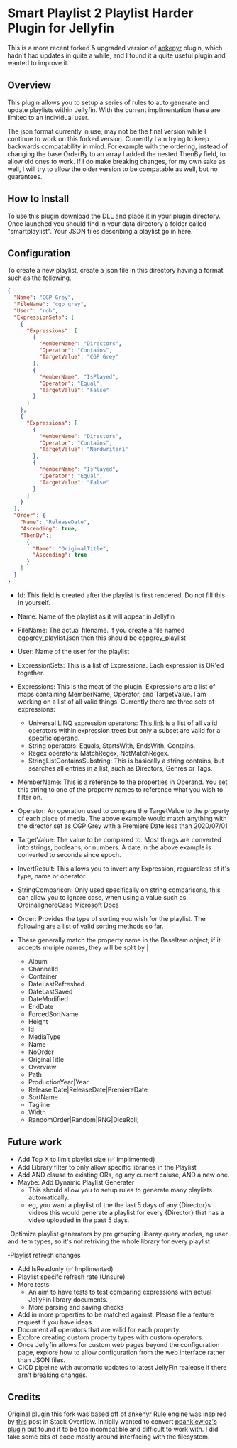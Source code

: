 # Smart Playlist 2 Playlist Harder Plugin for Jellyfin

This is a more recent forked & upgraded version of [ankenyr](https://github.com/ankenyr/jellyfin-smartplaylist-plugin) plugin, which hadn't had updates in quite a while, and I found it a quite useful plugin and wanted to improve it.


## Overview

This plugin allows you to setup a series of rules to auto generate and update playlists within Jellyfin.
With the current implimentation these are limited to an individual user.

The json format currently in use, may not be the final version while I continue to work on this forked version.
Currently I am trying to keep backwards compatability in mind. For example with the ordering, instead of changing the base OrderBy to an array I added the nested ThenBy field, to allow old ones to work.
If I do make breaking changes, for my own sake as well, I will try to allow the older version to be compatable as well, but no guarantees. 

## How to Install

To use this plugin download the DLL and place it in your plugin directory. Once launched you should find in your data directory a folder called "smartplaylist". Your JSON files describing a playlist go in here.

## Configuration

To create a new playlist, create a json file in this directory having a format such as the following.

```json
{
  "Name": "CGP Grey",
  "FileName": "cgp_grey",
  "User": "rob",
  "ExpressionSets": [
    {
      "Expressions": [
        {
          "MemberName": "Directors",
          "Operator": "Contains",
          "TargetValue": "CGP Grey"
        },
        {
          "MemberName": "IsPlayed",
          "Operator": "Equal",
          "TargetValue": "False"
        }
      ]
    },
    {
      "Expressions": [
        {
          "MemberName": "Directors",
          "Operator": "Contains",
          "TargetValue": "Nerdwriter1"
        },
        {
          "MemberName": "IsPlayed",
          "Operator": "Equal",
          "TargetValue": "False"
        }
      ]
    }
  ],
  "Order": {
    "Name": "ReleaseDate",
    "Ascending": true,
    "ThenBy":[
      {
        "Name": "OriginalTitle",
        "Ascending": true
      }
    ]
  }
}
```

- Id: This field is created after the playlist is first rendered. Do not fill this in yourself.
- Name: Name of the playlist as it will appear in Jellyfin
- FileName: The actual filename. If you create a file named cgpgrey_playlist.json then this should be cgpgrey_playlist
- User: Name of the user for the playlist
- ExpressionSets: This is a list of Expressions. Each expression is OR'ed together.
- Expressions: This is the meat of the plugin. Expressions are a list of maps containing MemberName, Operator, and TargetValue. I am working on a list of all valid things. Currently there are three sets of expressions:

  - Universal LINQ expression operators: [This link](https://docs.microsoft.com/en-us/dotnet/api/system.linq.expressions.expressiontype?redirectedfrom=MSDN&view=net-6.0) is a list of all valid operators within expression trees but only a subset are valid for a specific operand.
  - String operators: Equals, StartsWith, EndsWith, Contains.
  - Regex operators: MatchRegex, NotMatchRegex.
  - StringListContainsSubstring: This is basically a string contains, but searches all entries in a list, such as Directors, Genres or Tags.

- MemberName: This is a reference to the properties in [Operand](https://github.com/ankenyr/jellyfin-smartplaylist-plugin/blob/master/Jellyfin.Plugin.SmartPlaylist/QueryEngine/Operand.cs "Operand"). You set this string to one of the property names to reference what you wish to filter on.
- Operator: An operation used to compare the TargetValue to the property of each piece of media. The above example would match anything with the director set as CGP Grey with a Premiere Date less than 2020/07/01
- TargetValue: The value to be compared to. Most things are converted into strings, booleans, or numbers. A date in the above example is converted to seconds since epoch.
- InvertResult: This allows you to invert any Expression, reguardless of it's type, name or operator.
- StringComparison: Only used specifically on string comparisons, this can allow you to ignore case, when using a value such as OrdinalIgnoreCase [Microsoft Docs](https://learn.microsoft.com/en-us/dotnet/api/system.stringcomparer.ordinalignorecase?view=net-6.0)


- Order: Provides the type of sorting you wish for the playlist. The following are a list of valid sorting methods so far.
- These generally match the property name in the BaseItem object, if it accepts muliple names, they will  be split by |
  - Album
  - ChannelId
  - Container
  - DateLastRefreshed
  - DateLastSaved
  - DateModified
  - EndDate
  - ForcedSortName
  - Height
  - Id
  - MediaType
  - Name
  - NoOrder
  - OriginalTitle
  - Overview
  - Path
  - ProductionYear|Year
  - Release Date|ReleaseDate|PremiereDate
  - SortName
  - Tagline
  - Width
  - RandomOrder|Random|RNG|DiceRoll;

## Future work
- Add Top X to limit playlist size (✅ Implimented)
- Add Library filter to only allow specific libraries in the Playlist
- Add AND clause to existing ORs, eg any current caluse, AND a new one.
- Maybe: Add Dynamic Playlist Generater
  - This should allow you to setup rules to generate many playlists automatically.
  - eg, you want a playlist of the the last 5 days of any {Director}s videos
    this would generate a playlist for every {Director} that has a video uploaded in the past 5 days.

-Optimize playlist generators by pre grouping libaray query modes, eg user and item types, so it's not retriving the whole library for every playlist.

-Playlist refresh changes
  - Add IsReadonly (✅ Implimented)
  - Playlist specifc refresh rate (Unsure)
- More tests
  - An aim to have tests to test comparing expressions with actual JellyFin library documents.
  - More parsing and saving checks
- Add in more properties to be matched against. Please file a feature request if you have ideas.
- Document all operators that are valid for each property.
- Explore creating custom property types with custom operators.
- Once Jellyfin allows for custom web pages beyond the configuration page, explore how to allow configuration from the web interface rather than JSON files.
- CICD pipeline with automatic updates to latest JellyFin realease if there arn't breaking changes.

## Credits

Original plugin this fork was based off of [ankenyr](https://github.com/ankenyr/jellyfin-smartplaylist-plugin)
Rule engine was inspired by [this](https://stackoverflow.com/questions/6488034/how-to-implement-a-rule-engine "this") post in Stack Overflow.
Initially wanted to convert [ppankiewicz's plugin](https://github.com/ppankiewicz/Emby.SmartPlaylist.Plugin "ppankiewicz's plugin") but found it to be too incompatible and difficult to work with. I did take some bits of code mostly around interfacing with the filesystem.
